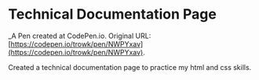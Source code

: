# Technical Documentation Page
 _A Pen created at CodePen.io. Original URL: [https://codepen.io/trowk/pen/NWPYxav](https://codepen.io/trowk/pen/NWPYxav).

 Created a technical documentation page to practice my html and css skills.